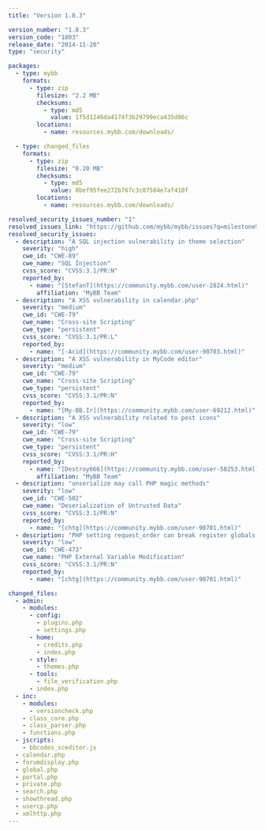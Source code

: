 ```yaml
---
title: "Version 1.8.3"

version_number: "1.8.3"
version_code: "1803"
release_date: "2014-11-20"
type: "security"

packages:
  - type: mybb
    formats:
      - type: zip
        filesize: "2.2 MB"
        checksums:
          - type: md5
            value: 1f5d1246da4174f3b29799eca435d86c
        locations:
          - name: resources.mybb.com/downloads/

  - type: changed_files
    formats:
      - type: zip
        filesize: "0.20 MB"
        checksums:
          - type: md5
            value: 0bef95fee272b767c3c07584e7af410f
        locations:
          - name: resources.mybb.com/downloads/

resolved_security_issues_number: "1"
resolved_issues_link: "https://github.com/mybb/mybb/issues?q=milestone%3A1.8.3+is%3Aclosed"
resolved_security_issues:
  - description: "A SQL injection vulnerability in theme selection"
    severity: "high"
    cwe_id: "CWE-89"
    cwe_name: "SQL Injection"
    cvss_score: "CVSS:3.1/PR:N"
    reported_by:
      - name: "[StefanT](https://community.mybb.com/user-2824.html)"
        affiliation: "MyBB Team"
  - description: "A XSS vulnerability in calendar.php"
    severity: "medium"
    cwe_id: "CWE-79"
    cwe_name: "Cross-site Scripting"
    cwe_type: "persistent"
    cvss_score: "CVSS:3.1/PR:L"
    reported_by:
      - name: "[-Acid](https://community.mybb.com/user-90703.html)"
  - description: "A XSS vulnerability in MyCode editor"
    severity: "medium"
    cwe_id: "CWE-79"
    cwe_name: "Cross-site Scripting"
    cwe_type: "persistent"
    cvss_score: "CVSS:3.1/PR:N"
    reported_by:
      - name: "[My-BB.Ir](https://community.mybb.com/user-69212.html)"
  - description: "A XSS vulnerability related to post icons"
    severity: "low"
    cwe_id: "CWE-79"
    cwe_name: "Cross-site Scripting"
    cwe_type: "persistent"
    cvss_score: "CVSS:3.1/PR:H"
    reported_by:
      - name: "[Destroy666](https://community.mybb.com/user-58253.html)"
        affiliation: "MyBB Team"
  - description: "unserialize may call PHP magic methods"
    severity: "low"
    cwe_id: "CWE-502"
    cwe_name: "Deserialization of Untrusted Data"
    cvss_score: "CVSS:3.1/PR:N"
    reported_by:
      - name: "[chtg](https://community.mybb.com/user-90701.html)"
  - description: "PHP setting request_order can break register globals handling"
    severity: "low"
    cwe_id: "CWE-473"
    cwe_name: "PHP External Variable Modification"
    cvss_score: "CVSS:3.1/PR:N"
    reported_by:
      - name: "[chtg](https://community.mybb.com/user-90701.html)"

changed_files:
  - admin:
    - modules:
      - config:
        - plugins.php
        - settings.php
      - home:
        - credits.php
        - index.php
      - style:
        - themes.php
      - tools:
        - file_verification.php
      - index.php
  - inc:
    - modules:
      - versioncheck.php
    - class_core.php
    - class_parser.php
    - functions.php
  - jscripts:
    - bbcodes_sceditor.js
  - calendar.php
  - forumdisplay.php
  - global.php
  - portal.php
  - private.php
  - search.php
  - showthread.php
  - usercp.php
  - xmlhttp.php
---
```

